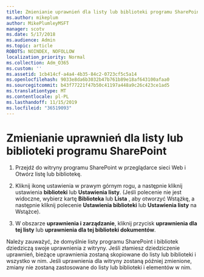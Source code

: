 ```yaml
---
title: Zmienianie uprawnień dla listy lub biblioteki programu SharePoint
ms.author: mikeplum
author: MikePlumleyMSFT
manager: scotv
ms.date: 5/17/2018
ms.audience: Admin
ms.topic: article
ROBOTS: NOINDEX, NOFOLLOW
localization_priority: Normal
ms.collection: Adm_O365
ms.custom: ''
ms.assetid: 1cb414cf-a4a4-4b35-84c2-0723cf5c5a14
ms.openlocfilehash: 9033e8da6b3032b47b761b89e18af643100afaa0
ms.sourcegitcommit: b43f77221f47b50c41197a448a9c26c423ce1ad5
ms.translationtype: MT
ms.contentlocale: pl-PL
ms.lasthandoff: 11/15/2019
ms.locfileid: "36519093"
---
```

# <a name="change-permissions-for-a-sharepoint-list-or-library"></a>Zmienianie uprawnień dla listy lub biblioteki programu SharePoint

1. Przejdź do witryny programu SharePoint w przeglądarce sieci Web i Otwórz listę lub bibliotekę.
    
2. Kliknij ikonę ustawienia w prawym górnym rogu, a następnie kliknij ustawienia **biblioteki** lub **Ustawienia listy**. (Jeśli polecenie nie jest widoczne, wybierz kartę **Biblioteka** lub **Lista** , aby otworzyć Wstążkę, a następnie kliknij polecenie **Ustawienia biblioteki** lub **Ustawienia listy** na Wstążce). 
    
3. W obszarze **uprawnienia i zarządzanie**, kliknij przycisk **uprawnienia dla tej listy** lub **uprawnienia dla tej biblioteki dokumentów**.
    
Należy zauważyć, że domyślnie listy programu SharePoint i bibliotek dziedziczą swoje uprawnienia z witryny. Jeśli złamiesz dziedziczenie uprawnień, bieżące uprawnienia zostaną skopiowane do listy lub biblioteki i wszystko w nim. Jeśli uprawnienia dla witryny zostaną później zmienione, zmiany nie zostaną zastosowane do listy lub biblioteki i elementów w nim.
  

